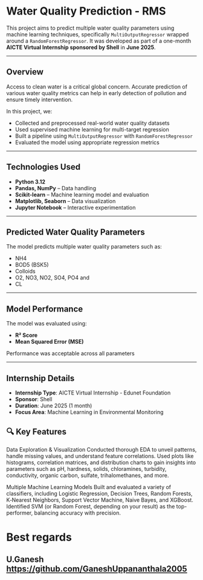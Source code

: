 # Water Quality Prediction - RMS
This project aims to predict multiple water quality parameters using machine learning techniques, specifically `MultiOutputRegressor` wrapped around a `RandomForestRegressor`. It was developed as part of a one-month **AICTE Virtual Internship sponsored by Shell** in **June 2025**.

---

## Overview

Access to clean water is a critical global concern. Accurate prediction of various water quality metrics can help in early detection of pollution and ensure timely intervention.

In this project, we:

- Collected and preprocessed real-world water quality datasets
- Used supervised machine learning for multi-target regression
- Built a pipeline using `MultiOutputRegressor` with `RandomForestRegressor`
- Evaluated the model using appropriate regression metrics

---

## Technologies Used

- **Python 3.12**
- **Pandas, NumPy** – Data handling
- **Scikit-learn** – Machine learning model and evaluation
- **Matplotlib, Seaborn** – Data visualization
- **Jupyter Notebook** – Interactive experimentation

---

## Predicted Water Quality Parameters

The model predicts multiple water quality parameters such as:

- NH4
- BOD5 (BSK5)
- Colloids
- O2, NO3, NO2, SO4, PO4 and 
- CL

---

## Model Performance

The model was evaluated using:

- **R² Score**
- **Mean Squared Error (MSE)**

Performance was acceptable across all parameters

---

## Internship Details

- **Internship Type**: AICTE Virtual Internship - Edunet Foundation
- **Sponsor**: Shell  
- **Duration**: June 2025 (1 month)  
- **Focus Area**: Machine Learning in Environmental Monitoring

## 🔍 Key Features
Data Exploration & Visualization
Conducted thorough EDA to unveil patterns, handle missing values, and understand feature correlations. Used plots like histograms, correlation matrices, and distribution charts to gain insights into parameters such as pH, hardness, solids, chloramines, turbidity, conductivity, organic carbon, sulfate, trihalomethanes, and more.

Multiple Machine Learning Models
Built and evaluated a variety of classifiers, including Logistic Regression, Decision Trees, Random Forests, K‑Nearest Neighbors, Support Vector Machine, Naive Bayes, and XGBoost.
Identified SVM (or Random Forest, depending on your result) as the top-performer, balancing accuracy with precision.

# Best regards
U.Ganesh
https://github.com/GaneshUppananthala2005
---


